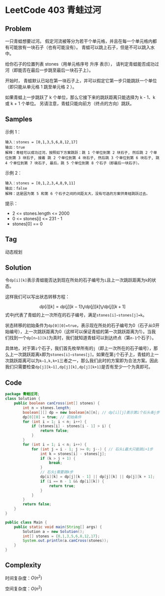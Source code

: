 # LeetCode 403 青蛙过河

## Problem

一只青蛙想要过河。 假定河流被等分为若干个单元格，并且在每一个单元格内都有可能放有一块石子（也有可能没有）。 青蛙可以跳上石子，但是不可以跳入水中。

给你石子的位置列表 stones（用单元格序号 升序 表示）， 请判定青蛙能否成功过河（即能否在最后一步跳至最后一块石子上）。

开始时， 青蛙默认已站在第一块石子上，并可以假定它第一步只能跳跃一个单位（即只能从单元格 1 跳至单元格 2 ）。

如果青蛙上一步跳跃了 k 个单位，那么它接下来的跳跃距离只能选择为 k - 1、k 或 k + 1 个单位。 另请注意，青蛙只能向前方（终点的方向）跳跃。

## Samples

示例 1：

```
输入：stones = [0,1,3,5,6,8,12,17]
输出：true
解释：青蛙可以成功过河，按照如下方案跳跃：跳 1 个单位到第 2 块石子, 然后跳 2 个单位到第 3 块石子, 接着 跳 2 个单位到第 4 块石子, 然后跳 3 个单位到第 6 块石子, 跳 4 个单位到第 7 块石子, 最后，跳 5 个单位到第 8 个石子（即最后一块石子）。
```

示例 2：

```
输入：stones = [0,1,2,3,4,8,9,11]
输出：false
解释：这是因为第 5 和第 6 个石子之间的间距太大，没有可选的方案供青蛙跳跃过去。
```


提示：

- 2 <= stones.length <= 2000
- 0 <= stones[i] <= 231 - 1
- stones[0] == 0

## Tag

动态规划

## Solution

令`dp[i][k]`表示青蛙能否达到现在所处的石子编号为`i`且上一次跳跃距离为`k`的状态。

这样我们可以写出状态转移方程：

$$
\textit{dp}[i][k] = \textit{dp}[j][k - 1] \bigvee \textit{dp}[j][k] \bigvee \textit{dp}[j][k + 1]
$$
式中j代表了青蛙的上一次所在的石子编号，满足`stones[i]−stones[j]=k`。

状态转移的初始条件为`dp[0][0]=true`，表示现在所处的石子编号为0（石子从0开始编号），上一次跳跃距离为0（这样可以保证青蛙的第一次跳跃距离为1）。当我们找到一个`dp[n−1][k]`为真时，我们就知道青蛙可以到达终点（第`n-1`个石子）。

具体地，对于第`i`个石子，我们首先枚举所有的`j`（即上一次所在的石子编号），那么上一次跳跃距离`k`即为`stones[i]−stones[j]`。如果在第`j`个石子上，青蛙的上一次跳跃距离可以为`k−1,k,k+1`三者之一，那么我们此时的方案即为合法方案。因此我们只需要检查`dp[j][k−1],dp[j][k],dp[j][k+1]`是否有至少一个为真即可。

## Code

```java
package 青蛙过河;
class Solution {
    public boolean canCross(int[] stones) {
        int n = stones.length;
        boolean[][] dp = new boolean[n][n]; // dp[i][j]表示第i个石头条j步
        dp[0][0] = true; // 初始条件
        for (int i = 1; i < n; i++) {
            if (stones[i] - stones[i - 1] > i) {
                return false;
            }
        }
        for (int i = 1; i < n; i++) {
            for (int j = i - 1; j >= 0; j--) { // 石头i最大只能跳i+1步
                int k = stones[i] - stones[j];
                if (k > j + 1) {
                    break;
                }
                // 石头j需要跳k步
                dp[i][k] = dp[j][k - 1] || dp[j][k] || dp[j][k + 1];
                if (i == n - 1 && dp[i][k]) {
                    return true;
                }
            }
        }
        return false;
    }
}

public class Main {
    public static void main(String[] args) {
        Solution a = new Solution();
        int[] stones = {0,1,3,5,6,8,12,17};
        System.out.println(a.canCross(stones));
    }
}
```

## Complexity

时间复杂度：$O(n^2)$

空间复杂度：$O(n^2)$
